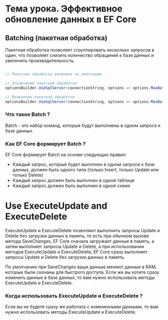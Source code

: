 # Тема урока. Эффективное обновление данных в EF Core

## Batching (пакетная обработка)

Пакетная обработка позволяет сгруппировать несколько запросов в один, что позволяет снизить количество обращений к базе данных и увеличить производительность.

```csharp

// Пакетная обработка включена по умолчанию

// Отключение пакетной обработки
optionsBuilder.UseSqlServer(connectionString, options => options.MaxBatchSize(1));

// Включение пакетной обработки
optionsBuilder.UseSqlServer(connectionString, options => options.MaxBatchSize(100));
```

### Что такое Batch ?

Batch - это набор команд, которые будут выполнены в одном запросе к базе данных.

### Как EF Core формирует Batch ?

EF Core формирует Batch на основе следующих правил:
* Каждый запрос, который будет выполнен в одном запросе к базе данных, должен быть одного типа (только Insert, только Update или только Delete)
* Каждый запрос должен быть выполнен в одной таблице
* Каждый запрос должен быть выполнен в одной схеме

# Use ExecuteUpdate and ExecuteDelete

ExecuteUpdate и ExecuteDelete позволяют выполнить запросы Update и Delete без загрузки данных в память, то есть при обычном вызове метода SaveChanges, EF Core сначала загружает данные в память, а затем выполняет запросы Update и Delete, а при использовании методов ExecuteUpdate и ExecuteDelete, EF Core сразу выполняет запросы Update и Delete без загрузки данных в память.

По умолчанию при SaveChanges ваши данные меняют данные в RAM, которые были скачаны для быстрого доступа. Если же вы хотите сразу изменить данные в базе данных, то вам нужно использовать методы ExecuteUpdate и ExecuteDelete.

### Когда использовать ExecuteUpdate и ExecuteDelete ?
Если вы не будете сразу же работать с измененными данными, то вам нужно использовать методы ExecuteUpdate и ExecuteDelete.


